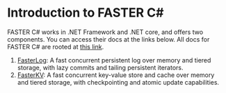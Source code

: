 Introduction to FASTER C#
=========================

FASTER C# works in .NET Framework and .NET core, and offers two components. You can access their docs at the links below. All docs for FASTER C# are rooted at [this link](https://microsoft.github.io/FASTER/docs/quick-start-guide/).

1. [FasterLog](https://microsoft.github.io/FASTER/docs/fasterlog-basics/): A fast concurrent persistent log over memory and tiered storage, with lazy commits and tailing persistent iterators.
2. [FasterKV](https://microsoft.github.io/FASTER/docs/fasterkv-basics/): A fast concurrent key-value store and cache over memory and tiered storage, with checkpointing and atomic 
update capabilities.

